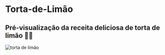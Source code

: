 # Torta-de-Limão

<h2>Pré-visualização da receita deliciosa de torta de limão 🍋🥧</h2>

![torta de limão](https://github.com/user-attachments/assets/fd6e6eae-7030-4f01-a516-dbbcf67d703e)
